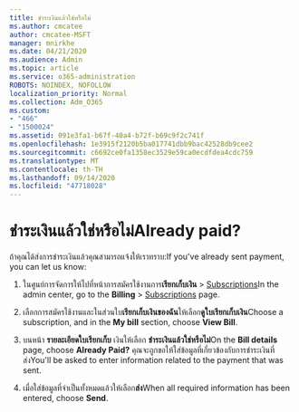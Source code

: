```yaml
---
title: ชำระเงินแล้วใช่หรือไม่
ms.author: cmcatee
author: cmcatee-MSFT
manager: mnirkhe
ms.date: 04/21/2020
ms.audience: Admin
ms.topic: article
ms.service: o365-administration
ROBOTS: NOINDEX, NOFOLLOW
localization_priority: Normal
ms.collection: Adm_O365
ms.custom:
- "466"
- "1500024"
ms.assetid: 091e3fa1-b67f-40a4-b72f-b69c9f2c741f
ms.openlocfilehash: 1e3915f2120b5ba017741dbb9bac42528db9cee2
ms.sourcegitcommit: c6692ce0fa1358ec3529e59ca0ecdfdea4cdc759
ms.translationtype: MT
ms.contentlocale: th-TH
ms.lasthandoff: 09/14/2020
ms.locfileid: "47718028"
---
```

# <a name="already-paid"></a><span data-ttu-id="9b88a-102">ชำระเงินแล้วใช่หรือไม่</span><span class="sxs-lookup"><span data-stu-id="9b88a-102">Already paid?</span></span>

<span data-ttu-id="9b88a-103">ถ้าคุณได้ส่งการชำระเงินแล้วคุณสามารถแจ้งให้เราทราบ:</span><span class="sxs-lookup"><span data-stu-id="9b88a-103">If you've already sent payment, you can let us know:</span></span>
  
1. <span data-ttu-id="9b88a-104">ในศูนย์การจัดการให้ไปที่หน้าการสมัครใช้งานการ**เรียกเก็บเงิน** \> [Subscriptions](https://go.microsoft.com/fwlink/p/?linkid=842054)</span><span class="sxs-lookup"><span data-stu-id="9b88a-104">In the admin center, go to the **Billing** \> [Subscriptions](https://go.microsoft.com/fwlink/p/?linkid=842054) page.</span></span>

2. <span data-ttu-id="9b88a-105">เลือกการสมัครใช้งานและในส่วนใบ**เรียกเก็บเงินของฉัน**ให้เลือก**ดูใบเรียกเก็บเงิน**</span><span class="sxs-lookup"><span data-stu-id="9b88a-105">Choose a subscription, and in the **My bill** section, choose **View Bill**.</span></span>

3. <span data-ttu-id="9b88a-106">บนหน้า **รายละเอียดใบเรียกเก็บ** เงินให้เลือก **ชำระเงินแล้วใช่หรือไม่**</span><span class="sxs-lookup"><span data-stu-id="9b88a-106">On the **Bill details** page, choose **Already Paid?**</span></span> <span data-ttu-id="9b88a-107">คุณจะถูกขอให้ใส่ข้อมูลที่เกี่ยวข้องกับการชำระเงินที่ส่ง</span><span class="sxs-lookup"><span data-stu-id="9b88a-107">You'll be asked to enter information related to the payment that was sent.</span></span>

4. <span data-ttu-id="9b88a-108">เมื่อใส่ข้อมูลที่จำเป็นทั้งหมดแล้วให้เลือก**ส่ง**</span><span class="sxs-lookup"><span data-stu-id="9b88a-108">When all required information has been entered, choose **Send**.</span></span>